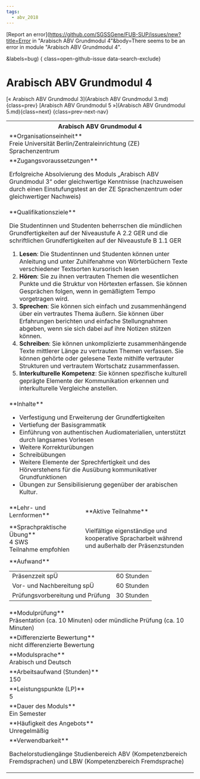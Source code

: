 ```yaml
---
tags:
  - abv_2018
---
```

[Report an error](https://github.com/SGSSGene/FUB-SUP/issues/new?title=Error in "Arabisch ABV Grundmodul 4"&body=There seems to be an error in module "Arabisch ABV Grundmodul 4".

<Describe here a slightly more detailed description of what is wrong>&labels=bug)
{ class=open-github-issue data-search-exclude}

# Arabisch ABV Grundmodul 4

[« Arabisch ABV Grundmodul 3](Arabisch ABV Grundmodul 3.md){class=prev}
[Arabisch ABV Grundmodul 5 »](Arabisch ABV Grundmodul 5.md){class=next}
{class=prev-next-nav}

<table markdown id="moduledesc">
<tr markdown class="moduledesc_head"><th colspan="2">Arabisch ABV Grundmodul 4 </th></tr>
<tr markdown><td colspan="2">**Organisationseinheit**   <br>Freie Universität Berlin/Zentraleinrichtung (ZE) Sprachenzentrum</td></tr>


<tr markdown><td colspan="2">**Zugangsvoraussetzungen** <br>

Erfolgreiche Absolvierung des Moduls „Arabisch ABV Grundmodul 3“ oder gleichwertige Kenntnisse (nachzuweisen durch einen Einstufungstest an der ZE Sprachenzentrum oder gleichwertiger
Nachweis)


</td></tr>
<tr markdown><td colspan="2">**Qualifikationsziele**    <br>

Die Studentinnen und Studenten beherrschen die mündlichen Grundfertigkeiten
auf der Niveaustufe A 2.2 GER und die schriftlichen Grundfertigkeiten auf
der Niveaustufe B 1.1 GER

1. __Lesen__: Die Studentinnen und Studenten können unter Anleitung und
   unter Zuhilfenahme von Wörterbüchern Texte verschiedener Textsorten
   kursorisch lesen
2. __Hören__: Sie zu ihnen vertrauten Themen die wesentlichen Punkte und die
   Struktur von Hörtexten erfassen. Sie können Gesprächen folgen, wenn in
   gemäßigtem Tempo vorgetragen wird.
3. __Sprechen__: Sie können sich einfach und zusammenhängend über ein
   vertrautes Thema äußern. Sie können über Erfahrungen berichten und
   einfache Stellungnahmen abgeben, wenn sie sich dabei auf ihre Notizen
   stützen können.
4. __Schreiben__: Sie können unkomplizierte zusammenhängende Texte mittlerer
   Länge zu vertrauten Themen verfassen. Sie können gehörte oder gelesene
   Texte mithilfe vertrauter Strukturen und vertrautem Wortschatz
   zusammenfassen.
5. __Interkulturelle Kompetenz__: Sie können spezifische kulturell geprägte
   Elemente der Kommunikation erkennen und interkulturelle Vergleiche
   anstellen.


</td></tr>
<tr markdown><td colspan="2">**Inhalte**                <br>


- Verfestigung und Erweiterung der Grundfertigkeiten
- Vertiefung der Basisgrammatik
- Einführung von authentischen Audiomaterialien, unterstützt durch langsames
  Vorlesen
- Weitere Korrekturübungen
- Schreibübungen
- Weitere Elemente der Sprechfertigkeit und des Hörverstehens für die
  Ausübung kommunikativer Grundfunktionen
- Übungen zur Sensibilisierung gegenüber der arabischen Kultur.


</td></tr>

<tr markdown><td>**Lehr- und Lernformen**</td><td>**Aktive Teilnahme**</td></tr>
<tr markdown><td> **Sprachpraktische Übung** <br>4 SWS <br> Teilnahme empfohlen</td><td>

Vielfältige eigenständige und kooperative Spracharbeit während und außerhalb der Präsenzstunden
</td></tr>
<tr markdown><td colspan="2">**Aufwand**                <br>
<table class="aufwand_table">
<tr><td>Präsenzzeit spÜ</td><td>60 Stunden</td></tr>
<tr><td>Vor- und Nachbereitung spÜ</td><td>60 Stunden</td></tr>
<tr><td>Prüfungsvorbereitung und Prüfung</td><td>30 Stunden</td></tr>
</table>

</td></tr>
<tr markdown><td colspan="2">**Modulprüfung**             <br>Präsentation (ca. 10 Minuten) oder mündliche Prüfung (ca. 10 Minuten)


</td></tr>
<tr markdown><td colspan="2">**Differenzierte Bewertung** <br>nicht differenzierte Bewertung

</td></tr>
<tr markdown><td colspan="2">**Modulsprache**             <br>Arabisch und Deutsch</td></tr>
<tr markdown><td colspan="2">**Arbeitsaufwand (Stunden)** <br>150</td></tr>
<tr markdown><td colspan="2">**Leistungspunkte (LP)**     <br>5</td></tr>
<tr markdown><td colspan="2">**Dauer des Moduls**         <br>Ein Semester</td></tr>
<tr markdown><td colspan="2">**Häufigkeit des Angebots**  <br>Unregelmäßig</td></tr>
<tr markdown><td colspan="2">**Verwendbarkeit**           <br>

Bachelorstudiengänge Studienbereich ABV (Kompetenzbereich Fremdsprachen) und
LBW (Kompetenzbereich Fremdsprache)


</td></tr>

</table>
